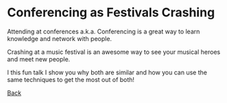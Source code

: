 # Conferencing as Festivals Crashing

Attending at conferences a.k.a. Conferencing is a great way to learn knowledge and network with people.

Crashing at a music festival is an awesome way to see your musical heroes and meet new people.

I this fun talk I show you why both are similar and how you can use the same techniques to get the most out of both!

[Back](Fun.md)
